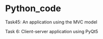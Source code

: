 # Python_code
Task45: An application using the MVC model

Task 6: Client-server application using PyQt5
